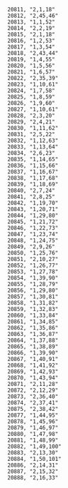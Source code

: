 ﻿```text
20811, "2,1,18"
20812, "2,45,46"
20813, "1,1,52"
20814, "2,2,19"
20815, "2,1,18"
20816, "1,2,53"
20817, "1,3,54"
20818, "2,43,44"
20819, "1,4,55"
20820, "1,5,56"
20821, "1,6,57"
20822, "2,35,39"
20823, "1,10,61"
20824, "1,7,58"
20825, "1,8,59"
20826, "1,9,60"
20827, "1,10,61"
20828, "2,3,20"
20829, "2,4,21"
20830, "1,11,62"
20831, "2,5,22"
20832, "1,12,63"
20833, "1,13,64"
20834, "2,6,23"
20835, "1,14,65"
20836, "1,15,66"
20837, "1,16,67"
20838, "1,17,68"
20839, "1,18,69"
20840, "2,7,24"
20841, "2,8,25"
20842, "1,19,70"
20843, "1,20,71"
20844, "1,29,80"
20845, "1,21,72"
20846, "1,22,73"
20847, "1,23,74"
20848, "1,24,75"
20849, "2,9,26"
20850, "1,25,76"
20851, "2,10,27"
20852, "1,26,77"
20853, "1,27,78"
20854, "1,39,90"
20855, "1,28,79"
20856, "1,29,80"
20857, "1,30,81"
20858, "1,31,82"
20859, "1,32,83"
20860, "1,33,84"
20861, "1,34,85"
20862, "1,35,86"
20863, "1,36,87"
20864, "1,37,88"
20865, "1,38,89"
20866, "1,39,90"
20867, "1,40,91"
20868, "1,41,92"
20869, "1,42,93"
20870, "1,43,94"
20871, "2,11,28"
20872, "2,12,29"
20873, "2,36,40"
20874, "2,37,41"
20875, "2,38,42"
20877, "1,44,95"
20878, "1,45,96"
20879, "1,46,97"
20880, "1,47,98"
20881, "1,48,99"
20882, "1,49,100"
20883, "2,13,30"
20884, "1,50,101"
20886, "2,14,31"
20887, "2,15,32"
20888, "2,16,33"
```